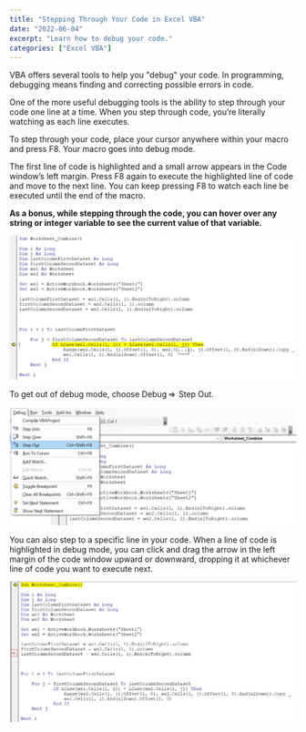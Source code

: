 ```yaml
---
title: "Stepping Through Your Code in Excel VBA"
date: "2022-06-04"
excerpt: "Learn how to debug your code."
categories: ["Excel VBA"]
---
```


VBA offers several tools to help you "debug" your code. In programming, debugging means finding and correcting possible errors in code.

One of the more useful debugging tools is the ability to step through your code one line at a time. When you step through code, you’re literally watching as each line executes.

To step through your code, place your cursor anywhere within your macro and press F8. Your macro goes into debug mode.

The first line of code is highlighted and a small arrow appears in the Code window’s left margin. Press F8 again to execute the highlighted line of code and move to the next line. You can keep pressing F8 to watch each line be executed until the end of the macro.

**As a bonus, while stepping through the code, you can hover over any string or integer variable to see the current value of that variable.**

![Debug Mode](../images/debug/Debug.png)

To get out of debug mode, choose Debug ⇒   Step Out.

![Debug Mode](../images/debug/StepOutDebugMode.png)

You can also step to a specific line in your code. When a line of code is highlighted in debug mode, you can click and drag the arrow in the left margin of the code window upward or downward, dropping it at whichever line of code you want to execute next.

![Debug Pointer](../images/debug/DebugPointer.png)
